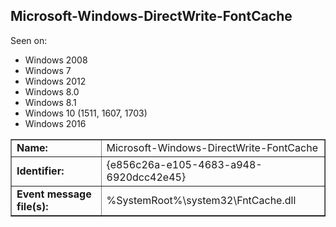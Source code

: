 ## Microsoft-Windows-DirectWrite-FontCache

Seen on:
* Windows 2008
* Windows 7
* Windows 2012
* Windows 8.0
* Windows 8.1
* Windows 10 (1511, 1607, 1703)
* Windows 2016

<table border="1" class="docutils">
  <tbody>
    <tr>
      <td><b>Name:</b></td>
      <td>Microsoft-Windows-DirectWrite-FontCache</td>
    </tr>
    <tr>
      <td><b>Identifier:</b></td>
      <td>{e856c26a-e105-4683-a948-6920dcc42e45}</td>
    </tr>
    <tr>
      <td><b>Event message file(s):</b></td>
      <td>%SystemRoot%\system32\FntCache.dll</td>
    </tr>
  </tbody>
</table>

&nbsp;

